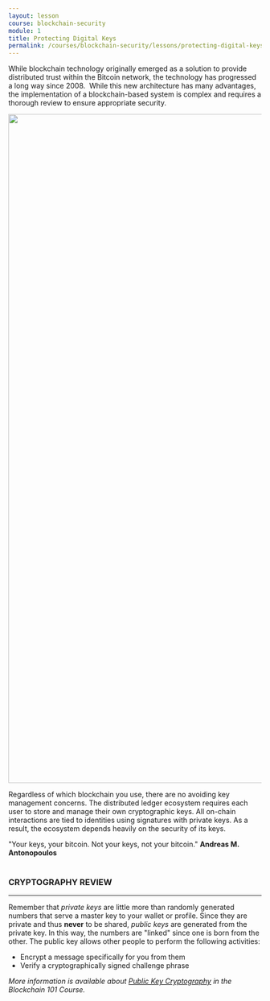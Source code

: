 ```yaml
---
layout: lesson
course: blockchain-security
module: 1
title: Protecting Digital Keys
permalink: /courses/blockchain-security/lessons/protecting-digital-keys/
---
```

<span class="openingParagraph">While blockchain technology originally emerged as a solution to provide distributed trust within the Bitcoin network, the technology has progressed a long way since 2008.</span>&nbsp;
While this new architecture has many advantages, the implementation of a blockchain-based system is complex and requires a thorough review to ensure appropriate security.



<img class="aligncenter size-full wp-image-11208" src="https://theblockchaininstitute.org/wp-content/uploads/2019/02/Keys-01.png" alt="" width="2816" height="1329" />

Regardless of which blockchain you use, there are no avoiding key management concerns. The distributed ledger ecosystem requires each user to store and manage their own cryptographic keys. All on-chain interactions are tied to identities using signatures with private keys. As a result, the ecosystem depends heavily on the security of its keys.
&nbsp;

<div class="bigQuote">
"Your keys, your bitcoin. Not your keys, not your bitcoin."
<span><strong>Andreas M. Antonopoulos</strong></span>
</div>
&nbsp;


<h3>CRYPTOGRAPHY REVIEW</h3>
<hr />
Remember that <em>private keys</em> are little more than randomly generated numbers that serve a master key to your wallet or profile. Since they are private and thus <strong>never</strong> to be shared, <em>public keys</em> are generated from the private key. In this way, the numbers are "linked" since one is born from the other. The public key allows other people to perform the following activities:
<ul>
 	<li>Encrypt a message specifically for you from them</li>
 	<li>Verify a cryptographically signed challenge phrase</li>
</ul>
<em>More information is available about <a href="https://theblockchaininstitute.org/courses/blockchain-101/lessons/public-key-cryptography/">Public Key Cryptography</a> in the Blockchain 101 Course.</em>

&nbsp;

&nbsp;
